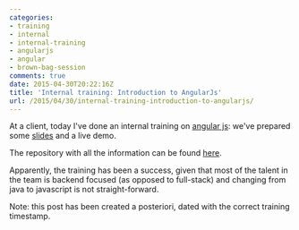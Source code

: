 ```yaml
---
categories:
- training
- internal
- internal-training
- angularjs
- angular
- brown-bag-session
comments: true
date: 2015-04-30T20:22:16Z
title: 'Internal training: Introduction to AngularJs'
url: /2015/04/30/internal-training-introduction-to-angularjs/
---
```


At a client, today I've done an internal training on [angular js][angular]: we've prepared some [slides][slides] and a live demo.

The repository with all the information can be found [here][repo].

Apparently, the training has been a success, given that most of the talent in the team is backend focused (as opposed to full-stack) and changing from java to javascript is not straight-forward.

Note: this post has been created a posteriori, dated with the correct training timestamp.

[angular]: https://angularjs.org/
[repo]: https://github.com/alvarogarcia7/demo-frontend-angularjs
[slides]: https://github.com/alvarogarcia7/demo-frontend-angularjs/tree/master/slides
